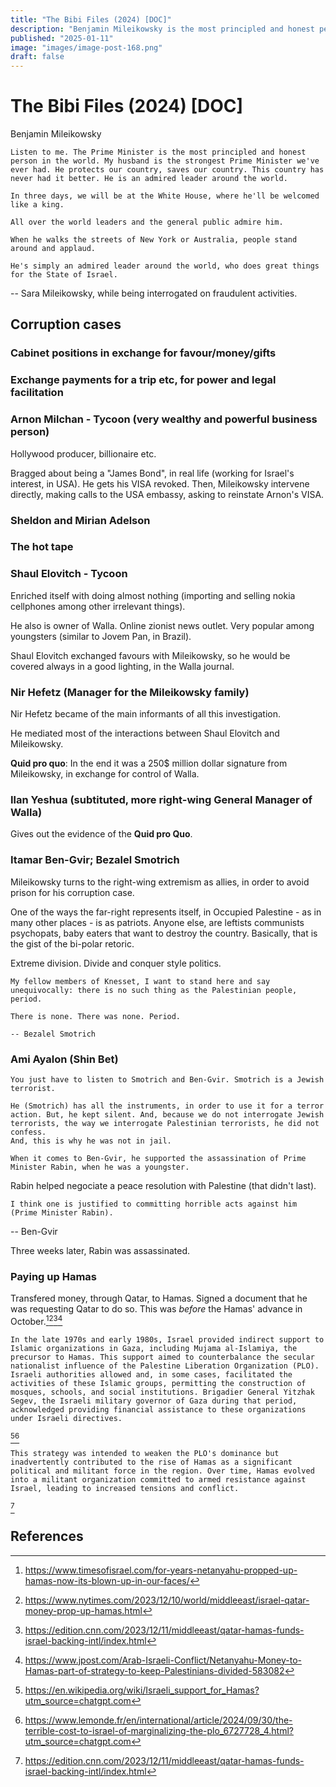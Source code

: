 ```yaml
---
title: "The Bibi Files (2024) [DOC]"
description: "Benjamin Mileikowsky is the most principled and honest person in the world, says his wife. He is an admired leader around the world. In three days, we will be at the White House, where he'll be welcomed like"
published: "2025-01-11"
image: "images/image-post-168.png"
draft: false
---
```


# The Bibi Files (2024) [DOC]

Benjamin Mileikowsky

``` 
Listen to me. The Prime Minister is the most principled and honest person in the world. My husband is the strongest Prime Minister we've ever had. He protects our country, saves our country. This country has never had it better. He is an admired leader around the world.

In three days, we will be at the White House, where he'll be welcomed like a king.

All over the world leaders and the general public admire him.

When he walks the streets of New York or Australia, people stand around and applaud.

He's simply an admired leader around the world, who does great things for the State of Israel.
```
-- Sara Mileikowsky, while being interrogated on fraudulent activities.


## Corruption cases

### Cabinet positions in exchange for favour/money/gifts

### Exchange payments for a trip etc, for power and legal facilitation

### Arnon Milchan - Tycoon (very wealthy and powerful business person)

Hollywood producer, billionaire etc.

Bragged about being a "James Bond", in real life (working for Israel's interest, in USA). He gets his VISA revoked. Then, Mileikowsky intervene directly, making calls to the USA embassy, asking to reinstate Arnon's VISA.

### Sheldon and Mirian Adelson

### The hot tape

### Shaul Elovitch - Tycoon

Enriched itself with doing almost nothing (importing and selling nokia cellphones among other irrelevant things).

He also is owner of Walla. Online zionist news outlet. Very popular among youngsters (similar to Jovem Pan, in Brazil). 

Shaul Elovitch exchanged favours with Mileikowsky, so he would be covered always in a good lighting, in the Walla journal.

### Nir Hefetz (Manager for the Mileikowsky family)

Nir Hefetz became of the main informants of all this investigation.

He mediated most of the interactions between Shaul Elovitch and Mileikowsky.

**Quid pro quo**:  In the end it was a 250$ million dollar signature from Mileikowsky, in exchange for control of Walla.

### Ilan Yeshua (subtituted, more right-wing General Manager of Walla)

Gives out the evidence of the **Quid pro Quo**.

### Itamar Ben-Gvir; Bezalel Smotrich

Mileikowsky turns to the right-wing extremism as allies, in order to avoid prison for his corruption case.

One of the ways the far-right represents itself, in Occupied Palestine - as in many other places - is as patriots. Anyone else, are leftists communists psychopats, baby eaters that want to destroy the country. Basically, that is the gist of the bi-polar retoric.

Extreme division. Divide and conquer style politics.

``` quote
My fellow members of Knesset, I want to stand here and say unequivocally: there is no such thing as the Palestinian people, period.

There is none. There was none. Period.

-- Bezalel Smotrich
```

### Ami Ayalon (Shin Bet)

``` quote
You just have to listen to Smotrich and Ben-Gvir. Smotrich is a Jewish terrorist.
```

``` quote
He (Smotrich) has all the instruments, in order to use it for a terror action. But, he kept silent. And, because we do not interrogate Jewish terrorists, the way we interrogate Palestinian terrorists, he did not confess.
And, this is why he was not in jail.

When it comes to Ben-Gvir, he supported the assassination of Prime Minister Rabin, when he was a youngster.
```

Rabin helped negociate a peace resolution with Palestine (that didn't last).

``` quote
I think one is justified to committing horrible acts against him (Prime Minister Rabin).
```
-- Ben-Gvir

Three weeks later, Rabin was assassinated.

### Paying up Hamas

Transfered money, through Qatar, to Hamas. Signed a document that he was requesting Qatar to do so. This was *before* the Hamas' advance in October.[^1][^2][^3][^4]

``` quote 
In the late 1970s and early 1980s, Israel provided indirect support to Islamic organizations in Gaza, including Mujama al-Islamiya, the precursor to Hamas. This support aimed to counterbalance the secular nationalist influence of the Palestine Liberation Organization (PLO). Israeli authorities allowed and, in some cases, facilitated the activities of these Islamic groups, permitting the construction of mosques, schools, and social institutions. Brigadier General Yitzhak Segev, the Israeli military governor of Gaza during that period, acknowledged providing financial assistance to these organizations under Israeli directives.  
```
[^5][^6]

```
This strategy was intended to weaken the PLO's dominance but inadvertently contributed to the rise of Hamas as a significant political and militant force in the region. Over time, Hamas evolved into a militant organization committed to armed resistance against Israel, leading to increased tensions and conflict.
```
[^7]


## References

[^1]: https://www.timesofisrael.com/for-years-netanyahu-propped-up-hamas-now-its-blown-up-in-our-faces/
[^2]: https://www.nytimes.com/2023/12/10/world/middleeast/israel-qatar-money-prop-up-hamas.html
[^3]: https://edition.cnn.com/2023/12/11/middleeast/qatar-hamas-funds-israel-backing-intl/index.html
[^4]: https://www.jpost.com/Arab-Israeli-Conflict/Netanyahu-Money-to-Hamas-part-of-strategy-to-keep-Palestinians-divided-583082
[^5]: https://en.wikipedia.org/wiki/Israeli_support_for_Hamas?utm_source=chatgpt.com
[^6]: https://www.lemonde.fr/en/international/article/2024/09/30/the-terrible-cost-to-israel-of-marginalizing-the-plo_6727728_4.html?utm_source=chatgpt.com
[^7]: https://edition.cnn.com/2023/12/11/middleeast/qatar-hamas-funds-israel-backing-intl/index.html








